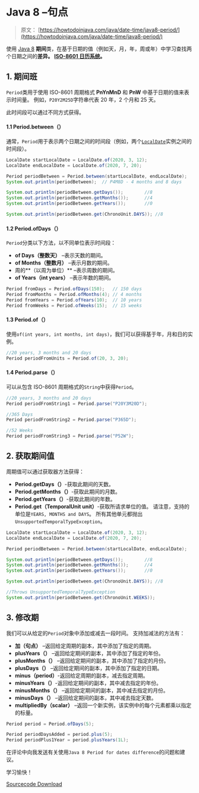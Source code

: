 # Java 8 –句点

> 原文： [https://howtodoinjava.com/java/date-time/java8-period/](https://howtodoinjava.com/java/date-time/java8-period/)

使用 [Java 8](https://howtodoinjava.com/java-8-tutorial/) **期间**类，在基于日期的值（例如天，月，年，周或年）中学习查找两个日期之间的**差异。 [ISO-8601 日历系统](https://www.iso.org/iso-8601-date-and-time-format.html)。**

## 1\. 期间班

`Period`类用于使用 ISO-8601 周期格式 **PnYnMnD** 和 **PnW** 中基于日期的值来表示时间量。 例如，`P20Y2M25D`字符串代表 20 年，2 个月和 25 天。

此时间段可以通过不同方式获得。

#### 1.1 Period.between（）

通常，`Period`用于表示两个日期之间的时间段（例如，两个[`LocalDate`](https://howtodoinjava.com/java/date-time/java-time-localdate-class/)实例之间的时间段）。

```java
LocalDate startLocalDate = LocalDate.of(2020, 3, 12);
LocalDate endLocalDate = LocalDate.of(2020, 7, 20);

Period periodBetween = Period.between(startLocalDate, endLocalDate);
System.out.println(periodBetween);	// P4M8D - 4 months and 8 days

System.out.println(periodBetween.getDays());		//8
System.out.println(periodBetween.getMonths());		//4
System.out.println(periodBetween.getYears());		//0

System.out.println(periodBetween.get(ChronoUnit.DAYS));	//8

```

#### 1.2 Period.ofDays（）

`Period`分类以下方法，以不同单位表示时间段：

*   **of Days（整数天）** –表示天数的期间。
*   **of Months（整数月）** –表示月数的期间。
*   周的**（以周为单位）** –表示周数的期间。
*   **of Years（int years）** –表示年数的期间。

```java
Period fromDays = Period.ofDays(150);	// 150 days
Period fromMonths = Period.ofMonths(4);	// 4 months
Period fromYears = Period.ofYears(10);	// 10 years
Period fromWeeks = Period.ofWeeks(15);	// 15 weeks

```

#### 1.3 Period.of（）

使用`of(int years, int months, int days)`，我们可以获得基于年，月和日的实例。

```java
//20 years, 3 months and 20 days
Period periodFromUnits = Period.of(20, 3, 20);

```

#### 1.4 Period.parse（）

可以从包含 ISO-8601 周期格式的`String`中获得`Period`。

```java
//20 years, 3 months and 20 days
Period periodFromString1 = Period.parse("P20Y3M20D");

//365 Days
Period periodFromString2 = Period.parse("P365D");

//52 Weeks
Period periodFromString3 = Period.parse("P52W");

```

## 2\. 获取期间值

周期值可以通过获取器方法获得：

*   **Period.getDays（）**-获取此期间的天数。
*   **Period.getMonths（）**-获取此期间的月数。
*   **Period.getYears（）**-获取此期间的年数。
*   **Period.get（TemporalUnit unit）**-获取所请求单位的值。 请注意，支持的单位是`YEARS, MONTHS and DAYS`。 所有其他单元都抛出`UnsupportedTemporalTypeException`。

```java
LocalDate startLocalDate = LocalDate.of(2020, 3, 12);
LocalDate endLocalDate = LocalDate.of(2020, 7, 20);

Period periodBetween = Period.between(startLocalDate, endLocalDate);

System.out.println(periodBetween.getDays());		//8
System.out.println(periodBetween.getMonths());		//4
System.out.println(periodBetween.getYears());		//0

System.out.println(periodBetween.get(ChronoUnit.DAYS));	//8

//Throws UnsupportedTemporalTypeException
System.out.println(periodBetween.get(ChronoUnit.WEEKS));	

```

## 3\. 修改期

我们可以从给定的`Period`对象中添加或减去一段时间。 支持加减法的方法有：

*   **加（句点）** –返回给定周期的副本，其中添加了指定的周期。
*   **plusYears（）** –返回给定期间的副本，其中添加了指定的年份。
*   **plusMonths（）** –返回给定期间的副本，其中添加了指定的月份。
*   **plusDays（）** –返回给定期间的副本，其中添加了指定的日期。
*   **minus（period）**-返回给定周期的副本，减去指定周期。
*   **minusYears（）**-返回给定期间的副本，其中减去指定的年份。
*   **minusMonths（）** –返回给定期间的副本，其中减去指定的月份。
*   **minusDays（）** –返回给定期间的副本，其中减去指定天数。
*   **multipliedBy（scalar）** –返回一个新实例，该实例中的每个元素都乘以指定的标量。

```java
Period period = Period.ofDays(5);

Period periodDaysAdded = period.plus(5);
Period periodPlus1Year = period.plusYears(1L);

```

在评论中向我发送有关使用`Java 8 Period for dates difference`的问题和建议。

学习愉快！

[Sourcecode Download](https://github.com/lokeshgupta1981/Core-Java/tree/master/src/com/howtodoinjava/core/datetime)